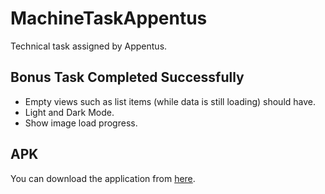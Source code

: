 # MachineTaskAppentus
Technical task assigned by Appentus.

## Bonus Task Completed Successfully
- Empty views such as list items (while data is still loading) should have.
- Light and Dark Mode.
- Show image load progress.

## APK
You can download the application from [here](https://raw.githubusercontent.com/dedsec1911/MachineTaskAppentus/main/app-debug.apk/).
